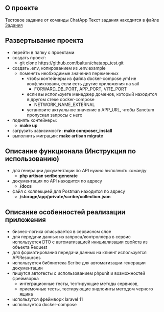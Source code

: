 
## О проекте
Тестовое задание от команды ChatApp
Текст задания находится в файле [Задания](./public/PHP_a.pdf)


## Развертывание проекта
- перейти в папку с проектами
- создать проект: 
  - git clone https://github.com/baltun/chatapp_test.git
- создать .env, копированием из .env.example
  - поменять необходимые значения переменных
    - чтобы контейнеры из файла docker-compose.yml не конфликтовали, если есть другие приложения на sail
      - FORWARD_DB_PORT, APP_PORT, VITE_PORT
    - если вы используете менеджер доменов, который находится в другом стеке docker-compose
      - NETWORK_NAME_EXTERNAL
    - установите актуальное значение в APP_URL, чтобы Sanctum пропускал запросы с него
- поднять контейнеры: 
  - **make up**
- загрузить зависимости: **make composer_install**
- выполнить миграции: **make artisan migrate**


## Описание функционала (Инструкция по использованию)
- для генерации документации по API нужно выполнить команду
  - **php artisan scribe:generate** 
- документация по API находится по адресу 
  - **/docs**
- файл с коллекцией для Postman находится по адресу
  - **/storage/app/private/scribe/collection.json**


## Описание особенностей реализации приложения
- бизнес-логика описывается в сервисном слое
- для передачи данных из запроса/контроллера в сервис используется DTO с автоматизацией инициализации свойств из объекта Request
- для форматирования передачи данных на клиент используется APIResources 
- используется библиотека Scribe для автоматизации генерации документации
- пишутся автотесты с использованием phpunit и возможностей фреймворка
  - интеграционные тесты, тестирующие методы сервисов, 
  - приемочные тесты, тестирующие эндпоинты методом черного ящика
- использутся фреймворк laravel 11
- используется docker-compose

